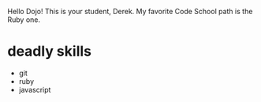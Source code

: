 Hello Dojo! This is your student, Derek.
My favorite Code School path is the Ruby one.

# deadly skills
* git
* ruby
* javascript

